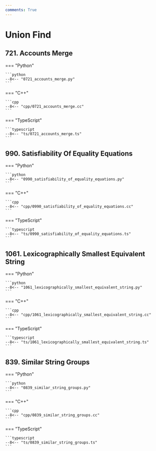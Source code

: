 ```yaml
---
comments: True
---
```


# Union Find

## 721. Accounts Merge

=== "Python"

    ```python
    --8<-- "0721_accounts_merge.py"
    ```

=== "C++"

    ```cpp
    --8<-- "cpp/0721_accounts_merge.cc"
    ```

=== "TypeScript"

    ```typescript
    --8<-- "ts/0721_accounts_merge.ts"
    ```

## 990. Satisfiability Of Equality Equations

=== "Python"

    ```python
    --8<-- "0990_satisfiability_of_equality_equations.py"
    ```

=== "C++"

    ```cpp
    --8<-- "cpp/0990_satisfiability_of_equality_equations.cc"
    ```

=== "TypeScript"

    ```typescript
    --8<-- "ts/0990_satisfiability_of_equality_equations.ts"
    ```

## 1061. Lexicographically Smallest Equivalent String

=== "Python"

    ```python
    --8<-- "1061_lexicographically_smallest_equivalent_string.py"
    ```

=== "C++"

    ```cpp
    --8<-- "cpp/1061_lexicographically_smallest_equivalent_string.cc"
    ```

=== "TypeScript"

    ```typescript
    --8<-- "ts/1061_lexicographically_smallest_equivalent_string.ts"
    ```

## 839. Similar String Groups

=== "Python"

    ```python
    --8<-- "0839_similar_string_groups.py"
    ```

=== "C++"

    ```cpp
    --8<-- "cpp/0839_similar_string_groups.cc"
    ```

=== "TypeScript"

    ```typescript
    --8<-- "ts/0839_similar_string_groups.ts"
    ```
